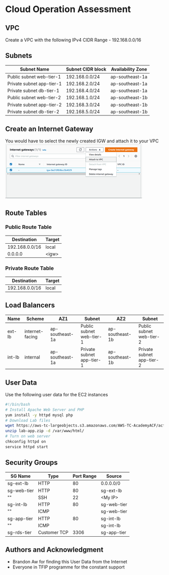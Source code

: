 # Cloud Operation Assessment

## VPC
Create a VPC with the following IPv4 CIDR Range - 192.168.0.0/16

## Subnets
Subnet Name | Subnet CIDR block | Availability Zone 
--- | --- | --- 
Public subnet web-tier-1 | 192.168.0.0/24 | ap-southeast-1a
Private subnet app-tier-1 | 192.168.2.0/24 | ap-southeast-1a
Private subnet db-tier-1 | 192.168.4.0/24 | ap-southeast-1a
Public subnet web-tier-2 | 192.168.1.0/24 | ap-southeast-1b
Private subnet app-tier-2 | 192.168.3.0/24 | ap-southeast-1b
Private subnet db-tier-2 | 192.168.5.0/24 | ap-southeast-1b

## Create an Internet Gateway
You would have to select the newly created IGW and attach it to your VPC
![alt text](https://github.com/buttonbuilds/cloudops/blob/main/images/igw.png?raw=true)

## Route Tables
### Public Route Table
Destination | Target
--- | ---
192.168.0.0/16 | local
0.0.0.0 | \<igw\>
  
### Private Route Table
Destination | Target
--- | ---
192.168.0.0/16 | local

## Load Balancers
Name | Scheme | AZ1 | Subnet | AZ2 | Subnet
--- | --- | --- | --- | --- | ---
ext-lb | internet-facing | ap-southeast-1a | Public subnet web-tier-1 | ap-southeast-1b | Public subnet web-tier-2
int-lb | internal | ap-southeast-1a | Private subnet app-tier-1 | ap-southeast-1b | Private subnet app-tier-2

## User Data
Use the following user data for the EC2 instances

```bash
#!/bin/bash
# Install Apache Web Server and PHP
yum install -y httpd mysql php
# Download Lab files
wget https://aws-tc-largeobjects.s3.amazonaws.com/AWS-TC-AcademyACF/acf-lab3-vpc/lab-app.zip
unzip lab-app.zip -d /var/www/html/
# Turn on web server
chkconfig httpd on
service httpd start
```
## Security Groups
SG Name | Type | Port Range | Source
--- | --- | --- | --- 
sg-ext-lb | HTTP | 80 | 0.0.0.0/0
sg-web-tier | HTTP | 80 | sg-ext-lb
"" | SSH | 22 | \<My IP\>
sg-int-lb | HTTP | 80 | sg-web-tier
"" | ICMP | | sg-web-tier
sg-app-tier | HTTP | 80 | sg-int-lb
"" | ICMP | | sg-int-lb
sg-rds-tier | Customer TCP | 3306 | sg-app-tier

## Authors and Acknowledgment

* Brandon Aw for finding this User Data from the Internet
* Everyone in TFIP programme for the constant support
